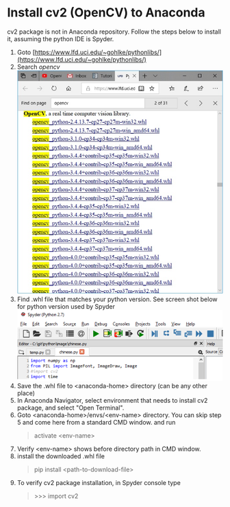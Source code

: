 # Install cv2 (OpenCV) to Anaconda

cv2 package is not in Anaconda repository. Follow the steps below to install it, assuming the python IDE is Spyder.

1. Goto [https://www.lfd.uci.edu/~gohlke/pythonlibs/](https://www.lfd.uci.edu/~gohlke/pythonlibs/)
2. Search _opencv_ 
![cv2-website](cv2-website.png)
3. Find .whl file that matches your python version. See screen shot below for python version used by Spyder ![spyder-python-version](spyder-python-version.png)
4. Save the .whl file to \<anaconda-home> directory (can be any other place)
5. In Anaconda Navigator, select environment that needs to install cv2 package, and select "Open Terminal".
6. Goto \<anaconda-home>/envs/\<env-name> directory. You can skip step 5 and come here from a standard CMD window. and run
    >activate \<env-name>
7. Verify \<env-name> shows before directory path in CMD window.
8. install the downloaded .whl file
    >pip install \<path-to-download-file>
9. To verify cv2 package installation, in Spyder console type
    >\>\>\> import cv2

